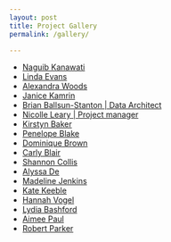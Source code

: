 ```yaml
---
layout: post
title: Project Gallery
permalink: /gallery/

---
```



<!-- <amp-img width="600" height="300" layout="responsive" src="http://lorempixel.com/600/300/sports"></amp-img> -->

<main id="content" role="main" class="content">



* [Naguib Kanawati](/team/NaguibKanawati)
* [Linda Evans](/team/LindaEvans)
* [Alexandra Woods](/team/AlexandraWoods)
* [Janice Kamrin](/team/JaniceKamrin)
* [Brian Ballsun-Stanton \| Data Architect](/team/BrianBallsunStanton) 
* [Nicolle Leary \| Project manager](/team/NicolleLeary) 
* [Kirstyn Baker](/team/KirstynBaker)
* [Penelope Blake](/team/PenelopeBlake)
* [Dominique Brown](/team/DominiqueBrown)
* [Carly Blair](/team/CarlyBlair)
* [Shannon Collis](/team/ShannonCollis)
* [Alyssa De](/team/AlyssaDeLuna) 
* [Madeline Jenkins](/team/MadelineJenkins)
* [Kate Keeble](/team/KateKeeble)
* [Hannah Vogel](/team/HannahVogel)
* [Lydia Bashford](/team/LydiaBashford)
* [Aimee Paul](/team/AimeePaul) 
* [Robert Parker](/team/RobertParker)

</main>
